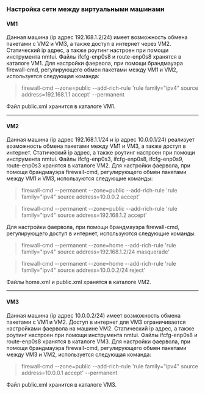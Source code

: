### Настройка сети между виртуальными машинами ###
#### VM1 ####
Данная машина (ip адрес 192.168.1.2/24) имеет возможность обмена пакетами c VM2 и VM3, а также доступ в интернет через VM2.
Статический ip адрес, а также роутинг настроен при помощи инструмента nmtui.
Файлы ifcfg-enp0s8 и route-enp0s8 хранятся в каталоге VM1.
Для настройки фаервола, при помощи брандмауэра firewall-cmd, регулирующего обмен пакетами между VM1 и VM2, используется следующая команда:
> firewall-cmd --zone=public --add-rich-rule 'rule family="ipv4" source address=192.168.1.1 accept' --permanent 

Файл public.xml хранится в каталоге VM1.

---
#### VM2 ####
Данная машина (ip адрес 192.168.1.1/24 и ip адрес 10.0.0.1/24) реализует возможность обмена пакетами между VM1 и VM3, а также доступ в интернет.
Статический ip адрес, а также роутинг настроен при помощи инструмента nmtui.
Файлы ifcfg-enp0s3, ifcfg-enp0s8, ifcfg-enp0s9, route-enp0s3 хранятся в каталоге VM2.
Для настройки фаервола, при помощи брандмауэра firewall-cmd, регулирующего обмен пакетами между VM1 и VM3, используются следующие команды:
> firewall-cmd --permanent --zone=public --add-rich-rule 'rule family="ipv4" source address=10.0.0.2 accept'

> firewall-cmd --permanent --zone=public --add-rich-rule 'rule family="ipv4" source address=192.168.1.2 accept'

Для настройки фаервола, при помощи брандмауэра firewall-cmd, регулирующего доступ в интернет, используются следующие команды:
> firewall-cmd --permanent --zone=home --add-rich-rule 'rule family="ipv4" source address=192.168.1.2/24 masquerade'

> firewall-cmd --permanent --zone=home --add-rich-rule 'rule family="ipv4" source address=10.0.0.2/24 reject'

Файлы home.xml и public.xml хранятся в каталоге VM2.

---
 #### VM3 ####
Данная машина (ip адрес 10.0.0.2/24) имеет возможность обмена пакетами с VM1 и VM2.
Доступ в интернет для VM3 ограничивается настройками фаервола на машине VM2.
Статический ip адрес, а также роутинг настроен при помощи инструмента nmtui.
Файлы ifcfg-enp0s8 и route-enp0s8 хранятся в каталоге VM3.
Для настройки фаервола, при помощи брандмауэра firewall-cmd, регулирующего обмен пакетами между VM3 и VM2, используется следующая команда:
> firewall-cmd --zone=public --add-rich-rule 'rule family="ipv4" source address=10.0.0.1 accept' --permanent 

Файл public.xml хранится в каталоге VM3.
